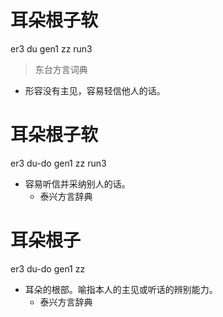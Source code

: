 # 耳朵根子软
er3 du gen1 zz run3
> 东台方言词典
- 形容没有主见，容易轻信他人的话。

# 耳朵根子软
er3 du-do gen1 zz run3
+ 容易听信并采纳别人的话。
  * 泰兴方言辞典

# 耳朵根子
er3 du-do gen1 zz
+ 耳朵的根部。喻指本人的主见或听话的辨别能力。
  * 泰兴方言辞典
